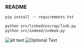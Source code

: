 ### README

```bash
pip install -r requirements.txt
```

```bash
python src/linkedinscrap/link.py
python src/indeed/indeed.py
```
![alt text](https://github.com/nclsdvl/projetOne/Diagram.png)
![Optional Text](https://github.com/nclsdvl/projetOne/Diagram.png)
